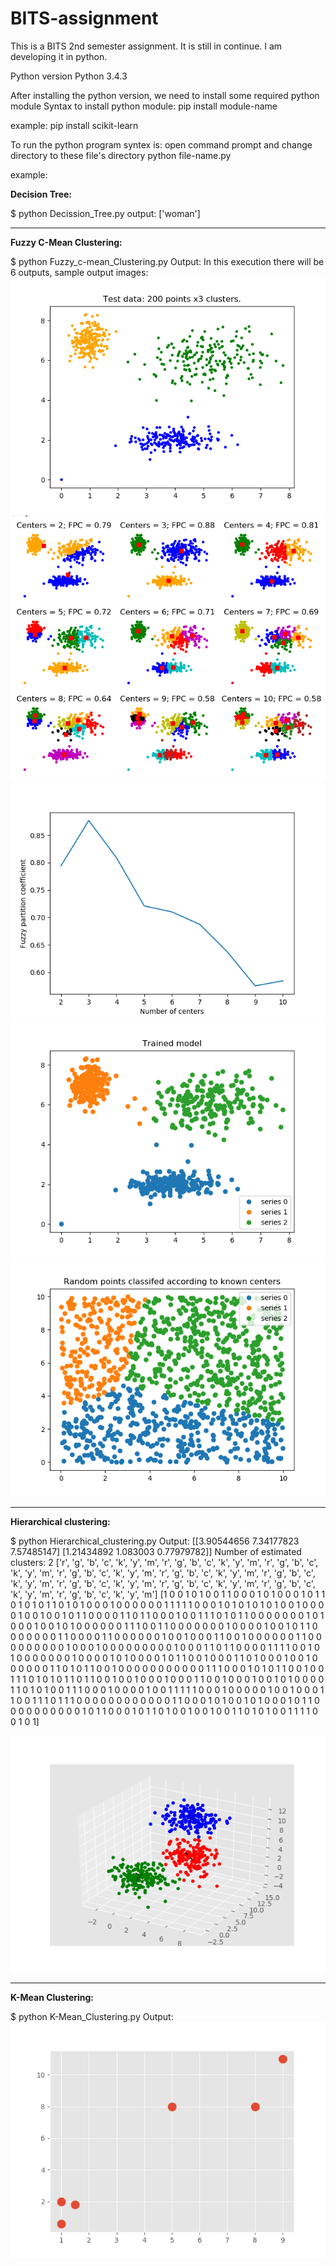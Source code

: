 # BITS-assignment
This is a BITS 2nd semester assignment. It is still in continue. I am developing it in python.


Python version Python 3.4.3

After installing the python version, we need to install some required python module
Syntax to install python module:
pip install module-name

example:
pip install scikit-learn

To run the python program syntex is:
open command prompt and change directory to these file's directory 
python file-name.py

example:

<strong>Decision Tree:</strong>

$ python Decission_Tree.py
output:
['woman']

<hr>
<strong>Fuzzy C-Mean Clustering:</strong>

$ python Fuzzy_c-mean_Clustering.py
Output:
In this execution there will be 6 outputs, 
sample output images:
![alt text](https://github.com/pradeepnama89/BITS-assignment/blob/master/Fuzzy-c-mean1.png)
![alt text](https://github.com/pradeepnama89/BITS-assignment/blob/master/Fuzzy-c-mean2.png)
![alt text](https://github.com/pradeepnama89/BITS-assignment/blob/master/Fuzzy-c-mean3.png)
![alt text](https://github.com/pradeepnama89/BITS-assignment/blob/master/Fuzzy-c-mean4.png)
![alt text](https://github.com/pradeepnama89/BITS-assignment/blob/master/Fuzzy-c-mean5.png)


<hr>
<strong>Hierarchical clustering:</strong>

$ python Hierarchical_clustering.py
Output:
[[3.90544656 7.34177823 7.57485147]
 [1.21434892 1.083003   0.77979782]]
Number of estimated clusters: 2
['r', 'g', 'b', 'c', 'k', 'y', 'm', 'r', 'g', 'b', 'c', 'k', 'y', 'm', 'r', 'g',                                                                                                                 'b', 'c', 'k', 'y', 'm', 'r', 'g', 'b', 'c', 'k', 'y', 'm', 'r', 'g', 'b', 'c',                                                                                                                 'k', 'y', 'm', 'r', 'g', 'b', 'c', 'k', 'y', 'm', 'r', 'g', 'b', 'c', 'k', 'y',                                                                                                                 'm', 'r', 'g', 'b', 'c', 'k', 'y', 'm', 'r', 'g', 'b', 'c', 'k', 'y', 'm', 'r',                                                                                                                 'g', 'b', 'c', 'k', 'y', 'm']
[1 0 0 1 0 1 0 0 1 1 0 0 0 1 0 1 0 0 0 1 0 1 1 0 1 0 1 0 1 1 0 1 0 1 0 0 0
 1 0 0 0 0 0 0 1 1 1 1 1 0 0 0 1 0 1 0 1 0 1 0 1 0 0 1 0 0 0 0 1 0 0 1 0 0
 1 0 1 1 0 0 0 0 1 1 0 1 1 0 0 0 1 0 0 1 1 1 0 1 0 1 1 0 0 0 0 0 0 0 1 0 1
 0 0 0 1 0 0 1 0 1 0 0 0 0 0 0 1 1 1 0 0 1 1 0 0 0 0 0 0 0 1 0 0 0 0 1 0 0
 1 0 1 1 0 0 0 0 0 0 0 1 1 0 0 0 0 1 1 0 0 0 0 0 0 1 0 0 1 0 0 0 1 1 0 0 1
 0 0 0 0 0 0 1 1 0 0 0 0 0 0 0 0 0 1 0 0 0 1 0 0 0 0 0 0 0 0 0 1 0 0 0 1 1
 0 1 1 0 0 0 0 1 1 1 1 0 0 1 0 1 0 0 0 0 0 0 0 1 0 0 0 0 1 0 1 0 0 0 0 1 0
 1 1 0 0 1 0 0 0 1 1 0 1 0 0 0 1 0 0 1 0 0 0 0 0 0 1 1 0 1 0 1 1 0 0 1 0 0
 0 0 0 0 0 0 0 0 0 1 1 1 0 0 0 1 0 1 0 1 1 0 0 1 0 0 1 1 1 0 1 0 1 0 1 1 0
 1 1 0 0 1 0 0 1 0 0 0 1 0 0 0 1 1 0 0 1 0 0 0 1 0 0 1 0 1 0 0 0 0 1 1 0 1
 0 1 0 0 1 1 1 0 0 0 1 0 0 0 0 1 0 0 1 1 1 1 1 0 0 0 1 0 0 0 0 0 1 0 0 1 0
 0 0 1 1 0 0 1 1 1 0 1 1 1 0 0 0 0 0 0 0 0 0 0 0 0 1 1 0 0 0 1 0 1 0 0 1 0
 1 0 0 0 1 0 1 1 0 0 0 0 0 0 0 0 0 0 1 0 1 1 0 0 0 1 0 1 1 0 1 0 0 1 0 0 1
 0 0 1 1 0 1 0 1 0 0 1 1 1 1 0 0 1 0 1]

![alt text](https://github.com/pradeepnama89/BITS-assignment/blob/master/Hierarchical_clustering.png)

<hr>
<strong>K-Mean Clustering:</strong>

$ python K-Mean_Clustering.py
Output:
![alt text](https://github.com/pradeepnama89/BITS-assignment/blob/master/K-Mean_Clustering.png)

